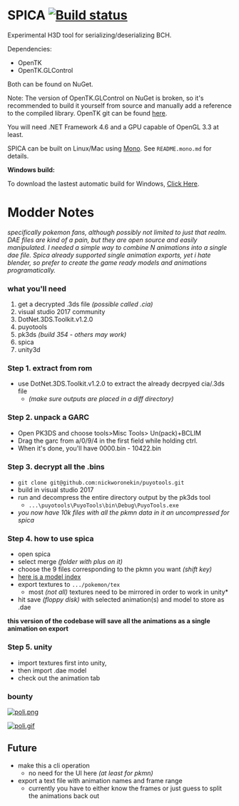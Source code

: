 # SPICA [![Build status](https://ci.appveyor.com/api/projects/status/ar1fyeo109v587xf/branch/master?svg=true)](https://ci.appveyor.com/project/gdkchan/spica/branch/master)
Experimental H3D tool for serializing/deserializing BCH.

Dependencies:
- OpenTK
- OpenTK.GLControl

Both can be found on NuGet.

Note: The version of OpenTK.GLControl on NuGet is broken, so it's recommended to build it yourself from source and manually add a reference to the compiled library.
OpenTK git can be found [here](https://github.com/opentk/opentk).

You will need .NET Framework 4.6 and a GPU capable of OpenGL 3.3 at least.

SPICA can be built on Linux/Mac using [Mono](https://www.mono-project.com/).
See `README.mono.md` for details.

**Windows build:**

To download the lastest automatic build for Windows, [Click Here](https://ci.appveyor.com/api/projects/gdkchan/spica/artifacts/spica_lastest.zip).


# Modder Notes
_specifically pokemon fans, although possibly not limited to just that realm. DAE files are kind of a pain, but they are open source and easily manipulated. I needed a simple way to combine N animations into a single dae file. Spica already supported single animation exports, yet i hate blender, so prefer to create the game ready models and animations programatically._

### what you'll need
1. get a decrypted .3ds file _(possible called .cia)_
2. visual studio 2017 community
3. DotNet.3DS.Toolkit.v1.2.0
4. puyotools
5. pk3ds _(build 354 - others may work)_
6. spica
7. unity3d

### Step 1. extract from rom
- use DotNet.3DS.Toolkit.v1.2.0 to extract the already decrpyed cia/.3ds file  
  - _(make sure outputs are placed in a diff directory)_

### Step 2. unpack a GARC
- Open PK3DS and choose tools>Misc Tools> Un(pack)+BCLIM  
- Drag the garc from a/0/9/4 in the first field while holding ctrl.  
- When it's done, you'll have 0000.bin - 10422.bin  

### Step 3. decrypt all the .bins
- `git clone git@github.com:nickworonekin/puyotools.git`  
- build in visual studio 2017  
- run and decompress the entire directory output by the pk3ds tool  
  - `...\puyotools\PuyoTools\bin\Debug\PuyoTools.exe`  
- _you now have 10k files with all the pkmn data in it an uncompressed for spica_

### Step 4. how to use spica
- open spica
- select merge _(folder with plus on it)_
- choose the 9 files corresponding to the pkmn you want _(shift key)_
- [here is a model index][usum model index]
- export textures to `.../pokemon/tex`
  - most _(not all)_ textures need to be mirrored in order to work in unity*
- hit save _(floppy disk)_ with selected animation(s) and model to store as .dae

**this version of the codebase will save all the animations as a single animation on export**  

### Step 5. unity
- import textures first into unity, 
- then import .dae model
- check out the animation tab 


### bounty

[![poli.png](https://s15.postimg.cc/v2h8xw8sb/poli.png)](https://postimg.cc/image/b7v7brtkn/)

[![poli.gif](https://s15.postimg.cc/697oxd7t7/poli.gif)](https://postimg.cc/image/mwz6zv2kn/)


[usum model index]: https://gbatemp.net/threads/pokemon-sun-moon-pokemon-animations-textures-and-models.473906/
[alternative model index]: https://gbatemp.net/threads/sun-moon-pokemon-model-file-mapping-cheat-list-for-a-0-9-4-archives.478882/

## Future
- make this a cli operation
  - no need for the UI here _(at least for pkmn)_
- export a text file with animation names and frame range
  - currently you have to either know the frames or just guess to split the animations back out